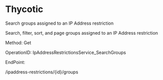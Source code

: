 #     Thycotic


Search groups assigned to an IP Address restriction

Search, filter, sort, and page groups assigned to an IP Address restriction

Method: Get

OperationID: IpAddressRestrictionsService_SearchGroups

EndPoint:

/ipaddress-restrictions/{id}/groups
